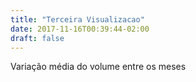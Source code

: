 ```yaml
---
title: "Terceira Visualizacao"
date: 2017-11-16T00:39:44-02:00
draft: false
---
```


Variação média do volume entre os meses

<div id="vis" width=300></div>

<script src="https://cdnjs.cloudflare.com/ajax/libs/vega/3.0.7/vega.js"></script>
<script src="https://cdnjs.cloudflare.com/ajax/libs/vega-lite/2.0.1/vega-lite.js"></script>
<script src="https://cdnjs.cloudflare.com/ajax/libs/vega-embed/3.0.0-rc7/vega-embed.js"></script>
<script>
    const spec = {
    "$schema": "https://vega.github.io/schema/vega-lite/v2.json",
    "data": {
        "url":"https://gist.githubusercontent.com/juliobguedes/e9d5820ec7c2a68bb5cc24f6bde796b0/raw/417bb98981812899469848caa3fcffef8161592b/dados.json",
        "format": {
            "type": "json",
            "property": "dados",
            "parse": {
                "DataInformacao": "utc:'%d/%m/%Y'"
            }
        }
    },"mark":"area",
    "encoding": {
        "x":{"field":"DataInformacao", "type": "temporal", "timeUnit":"month", "axis":{"title":"Variação média do volume por mês"}},
        "y":{"field":"Variacao", "type": "quantitative", "aggregate":"average", "axis":{"title":"Variação do Volume"}}
    },
    "width": 480,
    "height": 300
}
  	vegaEmbed('#vis', spec).catch(console.warn);
</script>